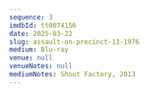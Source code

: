 ```yaml
---
sequence: 3
imdbId: tt0074156
date: 2025-03-22
slug: assault-on-precinct-13-1976
medium: Blu-ray
venue: null
venueNotes: null
mediumNotes: Shout Factory, 2013
---
```


